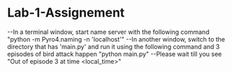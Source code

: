 # Lab-1-Assignement


--In  a terminal window, start name server with the following command
    "python -m Pyro4.naming -n 'localhost'"
--In another window, switch to the directory that has 'main.py' and run it using the following command and 3 episodes of bird attack happen
    "python main.py"
--Please wait till you see "Out of episode 3 at time  <local_time>"